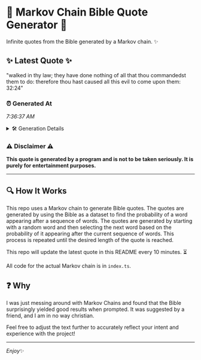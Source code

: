 # 📖 Markov Chain Bible Quote Generator 📖

Infinite quotes from the Bible generated by a Markov chain. ✨

## ✨ Latest Quote ✨
"walked in thy law; they have done nothing of all that thou commandedst them to do: therefore thou hast caused all this evil to come upon them: 32:24"

### ⏰ Generated At
*7:36:37 AM*

<details>
    <summary>🛠️ Generation Details</summary>
    <p>
        <strong>🌱 Seed:</strong> walked<br>
        <strong>🔄 Iterations:</strong> 27<br>
        <strong>📜 Context History:</strong><br>[ walked ]: in<br>[ walked, in ]: thy<br>[ walked, in, thy ]: law;<br>[ walked, in, thy, law; ]: they<br>[ walked, in, thy, law;, they ]: have<br>[ walked, in, thy, law;, they, have ]: done<br>[ in, thy, law;, they, have, done ]: nothing<br>[ thy, law;, they, have, done, nothing ]: of<br>[ law;, they, have, done, nothing, of ]: all<br>[ they, have, done, nothing, of, all ]: that<br>[ have, done, nothing, of, all, that ]: thou<br>[ done, nothing, of, all, that, thou ]: commandedst<br>[ nothing, of, all, that, thou, commandedst ]: them<br>[ of, all, that, thou, commandedst, them ]: to<br>[ all, that, thou, commandedst, them, to ]: do:<br>[ that, thou, commandedst, them, to, do: ]: therefore<br>[ thou, commandedst, them, to, do:, therefore ]: thou<br>[ commandedst, them, to, do:, therefore, thou ]: hast<br>[ them, to, do:, therefore, thou, hast ]: caused<br>[ to, do:, therefore, thou, hast, caused ]: all<br>[ do:, therefore, thou, hast, caused, all ]: this<br>[ therefore, thou, hast, caused, all, this ]: evil<br>[ thou, hast, caused, all, this, evil ]: to<br>[ hast, caused, all, this, evil, to ]: come<br>[ caused, all, this, evil, to, come ]: upon<br>[ all, this, evil, to, come, upon ]: them:<br>[ this, evil, to, come, upon, them: ]: 32:24<br>
    </p>
</details>

### ⚠️ Disclaimer ⚠️
**This quote is generated by a program and is not to be taken seriously. It is purely for entertainment purposes.**

---

## 🔍 How It Works

This repo uses a Markov chain to generate Bible quotes. The quotes are generated by using the Bible as a dataset to find the probability of a word appearing after a sequence of words. The quotes are generated by starting with a random word and then selecting the next word based on the probability of it appearing after the current sequence of words. This process is repeated until the desired length of the quote is reached.

This repo will update the latest quote in this README every 10 minutes. ⏳

All code for the actual Markov chain is in `index.ts`.

## ❓ Why

I was just messing around with Markov Chains and found that the Bible surprisingly yielded good results when prompted. 
It was suggested by a friend, and I am in no way christian.

Feel free to adjust the text further to accurately reflect your intent and experience with the project!

---

*Enjoy*✨
